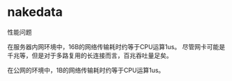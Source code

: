 # nakedata

性能问题

在服务器内网环境中，16B的网络传输耗时约等于CPU运算1us。
尽管网卡可能是千兆等，但是对于多路复用的长连接而言，百兆吞吐量足矣。

在公网的环境中，1B的网络传输耗时约等于CPU运算1us。